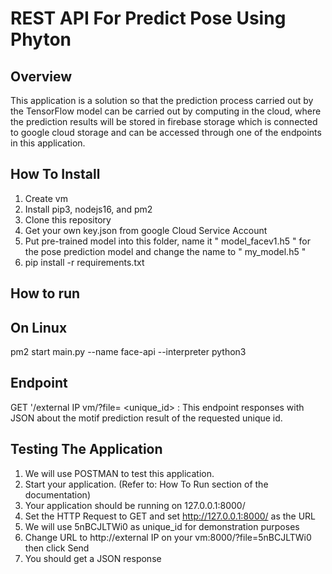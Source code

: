 # REST API For Predict Pose Using Phyton

Overview
--
This application is a solution so that the prediction process carried out by the TensorFlow model can be carried out by computing in the cloud, where the prediction results will be stored in firebase storage which is connected to google cloud storage and can be accessed through one of the endpoints in this application.

How To Install
--
1. Create vm 
2. Install pip3, nodejs16, and pm2
4. Clone this repository
5. Get your own key.json from google Cloud Service Account
6. Put pre-trained model into this folder, name it " model_facev1.h5 " for the pose prediction model and change the name to " my_model.h5 "
7. pip install -r requirements.txt

How to run
--
On Linux
--
pm2 start main.py --name face-api --interpreter python3

Endpoint
--
GET '/external IP vm/?file= <unique_id> : This endpoint responses with JSON about the motif prediction result of the requested unique id.

Testing The Application
--
1. We will use POSTMAN to test this application.
2. Start your application. (Refer to: How To Run section of the documentation)
3. Your application should be running on 127.0.0.1:8000/
4. Set the HTTP Request to GET and set http://127.0.0.1:8000/ as the URL
5. We will use 5nBCJLTWi0 as unique_id for demonstration purposes
6. Change URL to http://external IP on your vm:8000/?file=5nBCJLTWi0 then click Send
7. You should get a JSON response




